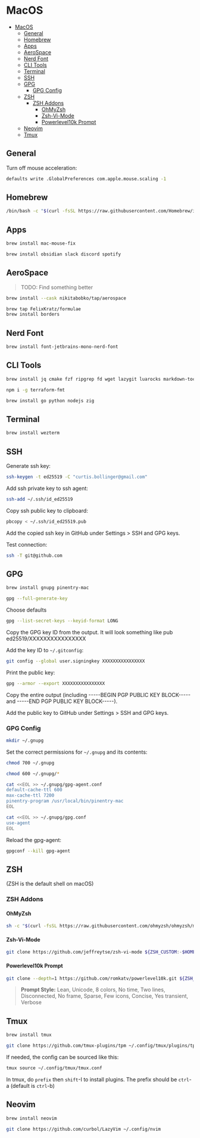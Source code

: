 # MacOS

<!--toc:start-->

- [MacOS](#macos)
  - [General](#general)
  - [Homebrew](#homebrew)
  - [Apps](#apps)
  - [AeroSpace](#aerospace)
  - [Nerd Font](#nerd-font)
  - [CLI Tools](#cli-tools)
  - [Terminal](#terminal)
  - [SSH](#ssh)
  - [GPG](#gpg)
    - [GPG Config](#gpg-config)
  - [ZSH](#zsh)
    - [ZSH Addons](#zsh-addons)
      - [OhMyZsh](#ohmyzsh)
      - [Zsh-Vi-Mode](#zsh-vi-mode)
      - [Powerlevel10k Prompt](#powerlevel10k-prompt)
  - [Neovim](#neovim)
  - [Tmux](#tmux)
  <!--toc:end-->

## General

Turn off mouse acceleration:

```sh
defaults write .GlobalPreferences com.apple.mouse.scaling -1
```

## Homebrew

```sh
/bin/bash -c "$(curl -fsSL https://raw.githubusercontent.com/Homebrew/install/HEAD/install.sh)"
```

## Apps

```sh
brew install mac-mouse-fix
```

```sh
brew install obsidian slack discord spotify
```

## AeroSpace

> TODO: Find something better

```sh
brew install --cask nikitabobko/tap/aerospace
```

```sh
brew tap FelixKratz/formulae
brew install borders
```

## Nerd Font

```sh
brew install font-jetbrains-mono-nerd-font
```

## CLI Tools

```sh
brew install jq cmake fzf ripgrep fd wget lazygit luarocks markdown-toc prettier
```

```sh
npm i -g terraform-fmt
```

```sh
brew install go python nodejs zig
```

## Terminal

```sh
brew install wezterm
```

## SSH

Generate ssh key:

```sh
ssh-keygen -t ed25519 -C "curtis.bollinger@gmail.com"
```

Add ssh private key to ssh agent:

```sh
ssh-add ~/.ssh/id_ed25519
```

Copy ssh public key to clipboard:

```sh
pbcopy < ~/.ssh/id_ed25519.pub
```

Add the copied ssh key in GitHub under Settings > SSH and GPG keys.

Test connection:

```sh
ssh -T git@github.com
```

## GPG

```sh
brew install gnupg pinentry-mac
```

```sh
gpg --full-generate-key
```

Choose defaults

```sh
gpg --list-secret-keys --keyid-format LONG
```

Copy the GPG key ID from the output. It will look something like pub ed25519/XXXXXXXXXXXXXXXX

Add the key ID to `~/.gitconfig`:

```sh
git config --global user.signingkey XXXXXXXXXXXXXXXX
```

Print the public key:

```sh
gpg --armor --export XXXXXXXXXXXXXXXX
```

Copy the entire output (including -----BEGIN PGP PUBLIC KEY BLOCK----- and -----END PGP PUBLIC KEY BLOCK-----).

Add the public key to GitHub under Settings > SSH and GPG keys.

### GPG Config

```sh
mkdir ~/.gnupg
```

Set the correct permissions for `~/.gnupg` and its contents:

```sh
chmod 700 ~/.gnupg
```

```sh
chmod 600 ~/.gnupg/*
```

```sh
cat <<EOL >> ~/.gnupg/gpg-agent.conf
default-cache-ttl 600
max-cache-ttl 7200
pinentry-program /usr/local/bin/pinentry-mac
EOL
```

```sh
cat <<EOL >> ~/.gnupg/gpg.conf
use-agent
EOL
```

Reload the gpg-agent:

```sh
gpgconf --kill gpg-agent
```

## ZSH

(ZSH is the default shell on macOS)

### ZSH Addons

#### OhMyZsh

```sh
sh -c "$(curl -fsSL https://raw.githubusercontent.com/ohmyzsh/ohmyzsh/master/tools/install.sh)" "" --keep-zshrc
```

#### Zsh-Vi-Mode

```sh
git clone https://github.com/jeffreytse/zsh-vi-mode ${ZSH_CUSTOM:-$HOME/.oh-my-zsh/custom}/plugins/zsh-vi-mode
```

#### Powerlevel10k Prompt

```sh
git clone --depth=1 https://github.com/romkatv/powerlevel10k.git ${ZSH_CUSTOM:-$HOME/.oh-my-zsh/custom}/themes/powerlevel10k
```

> **Prompt Style:** Lean, Unicode, 8 colors, No time, Two lines, Disconnected, No frame, Sparse, Few icons, Concise, Yes transient, Verbose

## Tmux

```sh
brew install tmux
```

```sh
git clone https://github.com/tmux-plugins/tpm ~/.config/tmux/plugins/tpm
```

If needed, the config can be sourced like this:

```sh
tmux source ~/.config/tmux/tmux.conf
```

In tmux, do `prefix` then `shift`-I to install plugins. The prefix should be `ctrl`-a (default is `ctrl`-b)

## Neovim

```sh
brew install neovim
```

```sh
git clone https://github.com/curbol/LazyVim ~/.config/nvim
```
